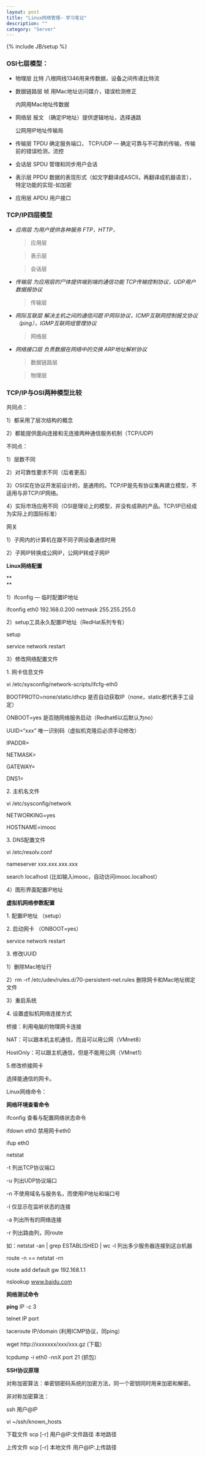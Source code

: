 ```yaml
---
layout: post
title: "Linux网络管理— 学习笔记"
description: ""
category: "Server"
---
```

{% include JB/setup %}


### **OSI七层模型：**

* 物理层 比特 八根网线1346用来传数据，设备之间传递比特流

* 数据链路层 帧 用Mac地址访问媒介，错误检测修正
	
	内网用Mac地址传数据
	
<!-- more -->

* 网络层 报文 （确定IP地址）提供逻辑地址，选择通路

	公网用IP地址传输局

* 传输层 TPDU 确定服务端口， TCP/UDP — 确定可靠与不可靠的传输，传输前的错误检测，流控

* 会话层 SPDU 管理和同步用户会话

* 表示层 PPDU 数据的表现形式（如文字翻译成ASCII，再翻译成机器语言），特定功能的实现-如加密

* 应用层 APDU 用户接口
  
### **TCP/IP四层模型**

* *应用层 为用户提供各种服务 FTP，HTTP，*

	> 应用层

	> 表示层

	> 会话层


* *传输层 为应用层的尸体提供端到端的通信功能 TCP传输控制协议，UDP用户数据报协议*

	> 传输层

* *网际互联层 解决主机之间的通信问题 IP网际协议，ICMP互联网控制报文协议（ping），IGMP互联网组管理协议*

	> 	网络层
	
* *网络接口层 负责数据在网络中的交换 ARP地址解析协议*

	> 	数据链路层
	
	> 	物理层


### **TCP/IP与OSI两种模型比较**

共同点：

1）都采用了层次结构的概念

2）都能提供面向连接和无连接两种通信服务机制（TCP/UDP)

不同点：

1）层数不同

2）对可靠性要求不同（后者更高）

3）OSI实在协议开发前设计的，是通用的。TCP/IP是先有协议集再建立模型，不适用与非TCP/IP网络。

4）实际市场应用不同（OSI是理论上的模型，并没有成熟的产品。TCP/IP已经成为实际上的国际标准）

<en-media type="image/png" hash="afc8ec882eaf0902a975f7342adf23b2" style="height: auto;"/>


网关

1）子网内的计算机在跟不同子网设备通信时用

2）子网IP转换成公网IP，公网IP转成子网IP

  


  


  


  


**Linux网络配置**

**  
**

1）ifconfig — 临时配置IP地址

ifconfig eth0 192.168.0.200 netmask 255.255.255.0

  


2）setup工具永久配置IP地址（RedHat系列专有）

setup

  


service network restart

  


3）修改网络配置文件

1\. 网卡信息文件

vi /etc/sysconfig/network-scripts/ifcfg-eth0

BOOTPROTO=none/static/dhcp 是否自动获取IP（none，static都代表手工设定）

ONBOOT=yes 是否随网络服务启动（Redhat6以后默认为no）

UUID=“xxx” 唯一识别码（虚拟机克隆后必须手动修改）

IPADDR=

NETMASK=

GATEWAY=

DNS1=

  

<en-media type="image/png" hash="8574ea63171d5176e7a56603839a5881" style="height: auto;"/>

  


2\. 主机名文件

vi /etc/sysconfig/network

NETWORKING=yes

HOSTNAME=imooc

  


3\. DNS配置文件

vi /etc/resolv.conf

nameserver xxx.xxx.xxx.xxx

search localhost (比如输入imooc，自动访问imooc.localhost）

  


4）图形界面配置IP地址

  
**虚拟机网络参数配置**

1\. 配置IP地址 （setup）

2\. 启动网卡 （ONBOOT=yes）

service network restart

3\. 修改UUID

1）删除Mac地址行

2）rm -rf /etc/udev/rules.d/70-persistent-net.rules 删除网卡和Mac地址绑定文件

3）重启系统

4\. 设置虚拟机网络连接方式

桥接：利用电脑的物理网卡连接

NAT：可以跟本机主机通信，而且可以用公网（VMnet8）

HostOnly：可以跟主机通信，但是不能用公网（VMnet1）

5.修改桥接网卡

选择能通信的网卡。

  


  


  


Linux网络命令：

  


**网络环境查看命令**

ifconfig 查看与配置网络状态命令

ifdown eth0 禁用网卡eth0

ifup eth0

  


netstat

-t 列出TCP协议端口

-u 列出UDP协议端口

-n 不使用域名与服务名，而使用IP地址和端口号

-l 仅显示在监听状态的连接

-a 列出所有的网络连接

-r 列出路由列，同route

如：netstat -an | grep ESTABLISHED | wc -l 列出多少服务器连接到这台机器

  


route -n == netstat -rn

route add default gw 192.168.1.1

  


nslookup www.baidu.com

  


  


**网络测试命令**

**ping** IP -c 3

  


telnet IP port

  


taceroute IP/domain (利用ICMP协议，同ping）

  


wget http://xxxxxxx/xxx/xxx.gz (下载）

  


tcpdump -i eth0 -nnX port 21 (抓包）

  

<en-media type="image/png" hash="dd3a77f80cc4edbbc3f6c6e29c12a973" style="height: auto;"/>

  

**SSH协议原理**


对称加密算法：单密钥密码系统的加密方法，同一个密钥同时用来加密和解密。


非对称加密算法：
<en-media type="image/png" hash="ad3acd4c5dc7306d255541a53e0ab7b7" style="height: auto;"/>

 

<en-media type="image/png" hash="89715a36165a29984b0019f03211cf6b" style="height: auto;"/>


ssh 用户@IP

vi ~/ssh/known_hosts


下载文件 scp [-r] 用户@IP:文件路径 本地路径

上传文件 scp [-r] 本地文件 用户@IP:上传路径
